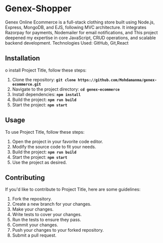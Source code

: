 
# Genex-Shopper

Genex Online Ecommerce is a full-stack clothing store built using Node.js, Express, MongoDB, and EJS, 
following MVC architecture. It integrates Razorpay for payments, Nodemailer for email notifications, and 
This project deepened my expertise in core JavaScript, CRUD operations, and scalable backend 
development. Technologies Used: GitHub, Git,React 

## **Installation**

o install Project Title, follow these steps:

1. Clone the repository: **`git clone https://github.com/Mohdamanma/genex-ecommerce.git`**
2. Navigate to the project directory: **`cd genex-ecommerce`**
3. Install dependencies: **`npm install`**
4. Build the project: **`npm run build`**
5. Start the project: **`npm start`**

## **Usage**

To use Project Title, follow these steps:

1. Open the project in your favorite code editor.
2. Modify the source code to fit your needs.
3. Build the project: **`npm run build`**
4. Start the project: **`npm start`**
5. Use the project as desired.


## **Contributing**

If you'd like to contribute to Project Title, here are some guidelines:

1. Fork the repository.
2. Create a new branch for your changes.
3. Make your changes.
4. Write tests to cover your changes.
5. Run the tests to ensure they pass.
6. Commit your changes.
7. Push your changes to your forked repository.
8. Submit a pull request.
